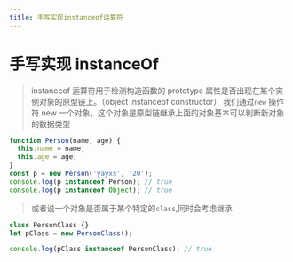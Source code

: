 ```yaml
---
title: 手写实现instanceof运算符
---
```


# 手写实现 instanceOf

> instanceof 运算符用于检测构造函数的 prototype 属性是否出现在某个实例对象的原型链上。（object instanceof constructor）
> 我们通过`new` 操作符 new 一个对象，这个对象是原型链继承上面的对象基本可以判断新对象的数据类型

```js
function Person(name, age) {
  this.name = name;
  this.age = age;
}
const p = new Person('yayxs', '20');
console.log(p instanceof Person); // true
console.log(p instanceof Object); // true
```

> 或者说一个对象是否属于某个特定的`class`,同时会考虑继承

```js
class PersonClass {}
let pClass = new PersonClass();

console.log(pClass instanceof PersonClass); // true
```
